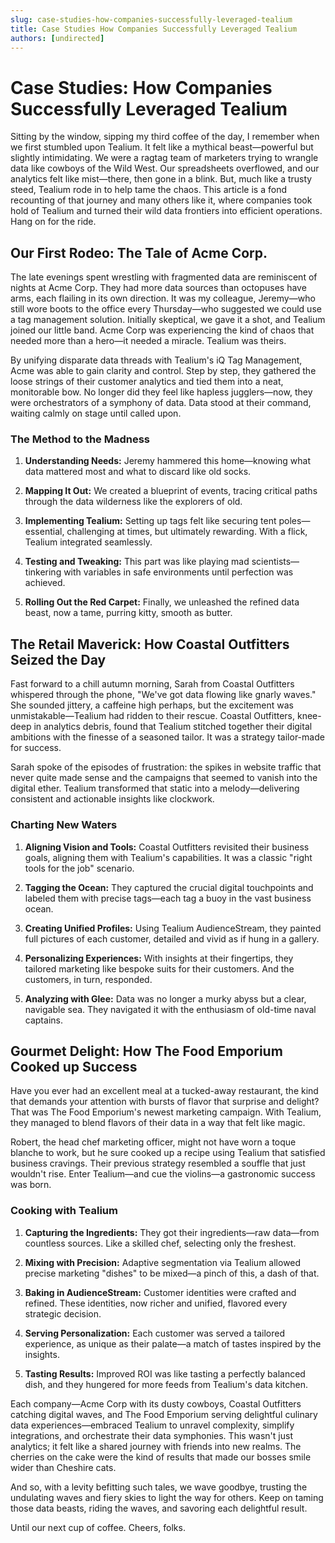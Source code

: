 ```yaml
---
slug: case-studies-how-companies-successfully-leveraged-tealium
title: Case Studies How Companies Successfully Leveraged Tealium
authors: [undirected]
---
```



# Case Studies: How Companies Successfully Leveraged Tealium

Sitting by the window, sipping my third coffee of the day, I remember when we first stumbled upon Tealium. It felt like a mythical beast—powerful but slightly intimidating. We were a ragtag team of marketers trying to wrangle data like cowboys of the Wild West. Our spreadsheets overflowed, and our analytics felt like mist—there, then gone in a blink. But, much like a trusty steed, Tealium rode in to help tame the chaos. This article is a fond recounting of that journey and many others like it, where companies took hold of Tealium and turned their wild data frontiers into efficient operations. Hang on for the ride.

## Our First Rodeo: The Tale of Acme Corp.

The late evenings spent wrestling with fragmented data are reminiscent of nights at Acme Corp. They had more data sources than octopuses have arms, each flailing in its own direction. It was my colleague, Jeremy—who still wore boots to the office every Thursday—who suggested we could use a tag management solution. Initially skeptical, we gave it a shot, and Tealium joined our little band. Acme Corp was experiencing the kind of chaos that needed more than a hero—it needed a miracle. Tealium was theirs.

By unifying disparate data threads with Tealium's iQ Tag Management, Acme was able to gain clarity and control. Step by step, they gathered the loose strings of their customer analytics and tied them into a neat, monitorable bow. No longer did they feel like hapless jugglers—now, they were orchestrators of a symphony of data. Data stood at their command, waiting calmly on stage until called upon.

### The Method to the Madness

1. **Understanding Needs:** Jeremy hammered this home—knowing what data mattered most and what to discard like old socks.
   
2. **Mapping It Out:** We created a blueprint of events, tracing critical paths through the data wilderness like the explorers of old.
   
3. **Implementing Tealium:** Setting up tags felt like securing tent poles—essential, challenging at times, but ultimately rewarding. With a flick, Tealium integrated seamlessly.

4. **Testing and Tweaking:** This part was like playing mad scientists—tinkering with variables in safe environments until perfection was achieved.

5. **Rolling Out the Red Carpet:** Finally, we unleashed the refined data beast, now a tame, purring kitty, smooth as butter. 

## The Retail Maverick: How Coastal Outfitters Seized the Day

Fast forward to a chill autumn morning, Sarah from Coastal Outfitters whispered through the phone, "We've got data flowing like gnarly waves." She sounded jittery, a caffeine high perhaps, but the excitement was unmistakable—Tealium had ridden to their rescue. Coastal Outfitters, knee-deep in analytics debris, found that Tealium stitched together their digital ambitions with the finesse of a seasoned tailor. It was a strategy tailor-made for success.

Sarah spoke of the episodes of frustration: the spikes in website traffic that never quite made sense and the campaigns that seemed to vanish into the digital ether. Tealium transformed that static into a melody—delivering consistent and actionable insights like clockwork.

### Charting New Waters

1. **Aligning Vision and Tools:** Coastal Outfitters revisited their business goals, aligning them with Tealium's capabilities. It was a classic "right tools for the job" scenario.

2. **Tagging the Ocean:** They captured the crucial digital touchpoints and labeled them with precise tags—each tag a buoy in the vast business ocean.

3. **Creating Unified Profiles:** Using Tealium AudienceStream, they painted full pictures of each customer, detailed and vivid as if hung in a gallery.

4. **Personalizing Experiences:** With insights at their fingertips, they tailored marketing like bespoke suits for their customers. And the customers, in turn, responded.

5. **Analyzing with Glee:** Data was no longer a murky abyss but a clear, navigable sea. They navigated it with the enthusiasm of old-time naval captains.

## Gourmet Delight: How The Food Emporium Cooked up Success

Have you ever had an excellent meal at a tucked-away restaurant, the kind that demands your attention with bursts of flavor that surprise and delight? That was The Food Emporium's newest marketing campaign. With Tealium, they managed to blend flavors of their data in a way that felt like magic.

Robert, the head chef marketing officer, might not have worn a toque blanche to work, but he sure cooked up a recipe using Tealium that satisfied business cravings. Their previous strategy resembled a souffle that just wouldn't rise. Enter Tealium—and cue the violins—a gastronomic success was born.

### Cooking with Tealium

1. **Capturing the Ingredients:** They got their ingredients—raw data—from countless sources. Like a skilled chef, selecting only the freshest.

2. **Mixing with Precision:** Adaptive segmentation via Tealium allowed precise marketing "dishes" to be mixed—a pinch of this, a dash of that.

3. **Baking in AudienceStream:** Customer identities were crafted and refined. These identities, now richer and unified, flavored every strategic decision.

4. **Serving Personalization:** Each customer was served a tailored experience, as unique as their palate—a match of tastes inspired by the insights.

5. **Tasting Results:** Improved ROI was like tasting a perfectly balanced dish, and they hungered for more feeds from Tealium's data kitchen.

Each company—Acme Corp with its dusty cowboys, Coastal Outfitters catching digital waves, and The Food Emporium serving delightful culinary data experiences—embraced Tealium to unravel complexity, simplify integrations, and orchestrate their data symphonies. This wasn't just analytics; it felt like a shared journey with friends into new realms. The cherries on the cake were the kind of results that made our bosses smile wider than Cheshire cats. 

And so, with a levity befitting such tales, we wave goodbye, trusting the undulating waves and fiery skies to light the way for others. Keep on taming those data beasts, riding the waves, and savoring each delightful result. 

Until our next cup of coffee. Cheers, folks.